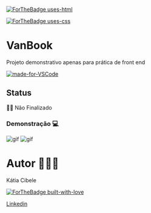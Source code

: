 [![ForTheBadge uses-html](http://ForTheBadge.com/images/badges/uses-html.svg)](http://ForTheBadge.com)

[![ForTheBadge uses-css](http://ForTheBadge.com/images/badges/uses-css.svg)](http://ForTheBadge.com)


# VanBook  

Projeto demonstrativo apenas para prática de front end

[![made-for-VSCode](https://img.shields.io/badge/Made%20for-VSCode-1f425f.svg)](https://code.visualstudio.com/)

<!--te-->

## Status

👍🏻 Não Finalizado


###  Demonstração 💻

![gif](https://github.com/katiacih/viajenow/tree/main/res/vanbook.gif)
![gif](./res/vanbook.gif)


#  Autor 👩🏻‍💻

Kátia Cibele  


[![ForTheBadge built-with-love](http://ForTheBadge.com/images/badges/built-with-love.svg)](https://GitHub.com/Naereen/)


[Linkedin](https://www.linkedin.com/in/k%C3%A1tia-cibele-33a2a971/)
